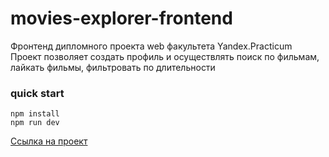 # movies-explorer-frontend
Фронтенд дипломного проекта web факультета Yandex.Practicum   
Проект позволяет создать профиль и осуществлять поиск по фильмам, лайкать фильмы, фильтровать по длительности

### quick start   
`npm install`  
`npm run dev`

[Ссылка на проект](http://filippov-diploma.nomoredomains.club)
